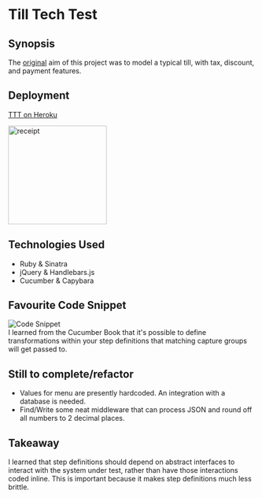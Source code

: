 Till Tech Test
=======================

## Synopsis

The [original](https://github.com/makersacademy/till_tech_test) aim of this project 
was to model a typical till, with tax, discount, and payment features.   

## Deployment
[TTT on Heroku](https://till-tech-test.herokuapp.com/)

<img src='http://s27.postimg.org/6iudrrh1v/coffeeresize.png' alt='receipt' style='width: 200px;'>

## Technologies Used  

- Ruby & Sinatra
- jQuery & Handlebars.js
- Cucumber & Capybara 

## Favourite Code Snippet

![Code Snippet](http://oi58.tinypic.com/hs5agw.jpg)  
I learned from the Cucumber Book that it's possible to define transformations within your step definitions
that matching capture groups will get passed to.

## Still to complete/refactor

- Values for menu are presently hardcoded. An integration with a database is needed.
- Find/Write some neat middleware that can process JSON and round off all numbers to 2 decimal places.
## Takeaway

I learned that step definitions should depend on abstract interfaces to interact with
the system under test, rather than have those interactions coded inline. This is important because
it makes step definitions much less brittle.

